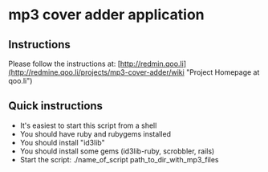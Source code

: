 # mp3 cover adder application

## Instructions
Please follow the instructions at:
[http://redmin.qoo.li](http://redmine.qoo.li/projects/mp3-cover-adder/wiki "Project Homepage at qoo.li")

## Quick instructions
* It's easiest to start this script from a shell
* You should have ruby and rubygems installed
* You should install "id3lib"
* You should install some gems (id3lib-ruby, scrobbler, rails)
* Start the script: ./name_of_script path_to_dir_with_mp3_files
